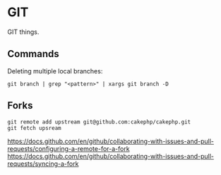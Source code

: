 # GIT

GIT things.

## Commands

Deleting multiple local branches:

```console
git branch | grep "<pattern>" | xargs git branch -D
```

## Forks

```console
git remote add upstream git@github.com:cakephp/cakephp.git
git fetch upsream
```

https://docs.github.com/en/github/collaborating-with-issues-and-pull-requests/configuring-a-remote-for-a-fork
https://docs.github.com/en/github/collaborating-with-issues-and-pull-requests/syncing-a-fork
